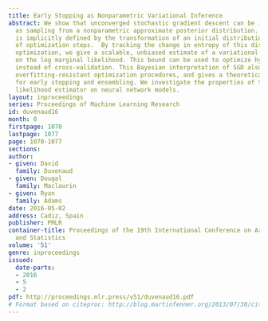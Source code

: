 ```yaml
---
title: Early Stopping as Nonparametric Variational Inference
abstract: We show that unconverged stochastic gradient descent can be interpreted
  as sampling from a nonparametric approximate posterior distribution. This distribution
  is implicitly defined by the transformation of an initial distribution by a sequence
  of optimization steps.  By tracking the change in entropy of this distribution during
  optimization, we give a scalable, unbiased estimate of a variational lower bound
  on the log marginal likelihood. This bound can be used to optimize hyperparameters
  instead of cross-validation. This Bayesian interpretation of SGD also suggests new
  overfitting-resistant optimization procedures, and gives a theoretical foundation
  for early stopping and ensembling. We investigate the properties of this marginal
  likelihood estimator on neural network models.
layout: inproceedings
series: Proceedings of Machine Learning Research
id: duvenaud16
month: 0
firstpage: 1070
lastpage: 1077
page: 1070-1077
sections: 
author:
- given: David
  family: Duvenaud
- given: Dougal
  family: Maclaurin
- given: Ryan
  family: Adams
date: 2016-05-02
address: Cadiz, Spain
publisher: PMLR
container-title: Proceedings of the 19th International Conference on Artificial Intelligence
  and Statistics
volume: '51'
genre: inproceedings
issued:
  date-parts:
  - 2016
  - 5
  - 2
pdf: http://proceedings.mlr.press/v51/duvenaud16.pdf
# Format based on citeproc: http://blog.martinfenner.org/2013/07/30/citeproc-yaml-for-bibliographies/
---
```

